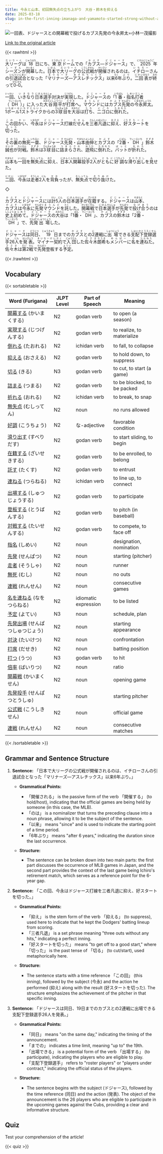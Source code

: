 ```yaml
---
title: 今永と山本、初回無失点の立ち上がり　大谷・鈴木を抑える
date: 2025-03-18
slug: in-the-first-inning-imanaga-and-yamamoto-started-strong-without-allowing-any-runs-successfully-holding-back-ohtani-and-suzuki
---
```


![一回表、ドジャースとの開幕戦で投げるカブス先発の今永昇太=小林一茂撮影](https://www.asahicom.jp/imgopt/img/9a763bbddd/comm_L/AS20250318003514.jpg "一回表、ドジャースとの開幕戦で投げるカブス先発の今永昇太=小林一茂撮影")

[Link to the original article](https://asahi.com/articles/AST3L362HT3LUTQP01DM.html?iref=comtop_7_03)

{{< rawhtml >}}
<p><ruby>大リーグ<rt>だいりーぐ</rt></ruby>は<ruby>18<rt>じゅうはち</rt></ruby>日<ruby>にち</rt>、<ruby>東京<rt>とうきょう</rt></ruby><ruby>ドーム<rt>どーむ</rt></ruby>での「<ruby>カブス<rt>かぶす</rt></ruby>―<ruby>ドジャース<rt>どじゃーす</rt></ruby>」で、<ruby>2025<rt>にせんにじゅうご</rt></ruby>年<ruby>シーズン<rt>しーずん</rt></ruby>が<ruby>開幕<rt>かいまく</rt></ruby>した。<ruby>日本<rt>にほん</rt></ruby>で<ruby>大リーグ<rt>だいりーぐ</rt></ruby>の<ruby>公式戦<rt>こうしきせん</rt></ruby>が<ruby>開催<rt>かいさい</rt></ruby>されるのは、<ruby>イチロー<rt>いちろー</rt></ruby>さんの<ruby>引退試合<rt>いんたいじあい</rt></ruby>となった「<ruby>マリナーズ<rt>まりなーず</rt></ruby>―<ruby>アスレチックス<rt>あすれちっくす</rt></ruby>」以来<ruby>6<rt>ろく</rt></ruby>年<ruby>ぶり<rt>ぶり</rt></ruby>。<ruby>二回<rt>にかい</rt></ruby><ruby>表<rt>おもて</rt></ruby>が<ruby>終<rt>おわ</rt></ruby>って<ruby>0<rt>ぜろ</rt></ruby>-<ruby>0<rt>ぜろ</rt></ruby>。</p>

<p><ruby>一回<rt>いっかい</rt></ruby>、<ruby>いきなり<rt>いきなり</rt></ruby><ruby>日本<rt>にほん</rt></ruby><ruby>選手<rt>せんしゅ</rt></ruby>対決が<ruby>実現<rt>じつげん</rt></ruby>した。<ruby>ドジャース<rt>どじゃーす</rt></ruby>の「<ruby>1番<rt>いちばん</rt></ruby>・<ruby>指名打者<rt>しめいだしゃ</rt></ruby>（<ruby>DH<rt>でぃーえいち</rt></ruby>）」に入った<ruby>大谷翔平<rt>おおたにしょうへい</rt></ruby>が<ruby>打席<rt>だせき</rt></ruby>へ。<ruby>マウンド<rt>まうんど</rt></ruby>には<ruby>カブス<rt>かぶす</rt></ruby><ruby>先発<rt>せんぱつ</rt></ruby>の<ruby>今永昇太<rt>いまながしょうた</rt></ruby>。<ruby>1ボール<rt>いちぼーる</rt></ruby><ruby>1ストライク<rt>いちすとらいく</rt></ruby>からの<ruby>3球目<rt>さんきゅうめ</rt></ruby>を<ruby>大谷<rt>おおたに</rt></ruby>は<ruby>打ち<rt>うち</rt></ruby>、<ruby>二ゴロ<rt>にごろ</rt></ruby>に<ruby>倒れた<rt>たおれた</rt></ruby>。</p>

<p><ruby>この<rt>この</rt></ruby>回<ruby>かい<rt>かい</rt></ruby>、<ruby>今永<rt>いまなが</rt></ruby>は<ruby>ドジャース<rt>どじゃーす</rt></ruby>打線<ruby>だせん<rt>だせん</rt></ruby>を<ruby>三者凡退<rt>さんしゃぼんたい</rt></ruby>に<ruby>抑え<rt>おさえ</rt></ruby>、<ruby>好<rt>こう</rt></ruby><ruby>スタート<rt>すたーと</rt></ruby>を<ruby>切った<rt>きった</rt></ruby>。</p>

<p><ruby>その<rt>その</rt></ruby><ruby>裏<rt>うら</rt></ruby>の<ruby>無死<rt>むし</rt></ruby><ruby>一塁<rt>いちるい</rt></ruby>、<ruby>ドジャース<rt>どじゃーす</rt></ruby><ruby>先発<rt>せんぱつ</rt></ruby>・<ruby>山本<rt>やまもと</rt></ruby><ruby>由伸<rt>よしのぶ</rt></ruby>と<ruby>カブス<rt>かぶす</rt></ruby>の「<ruby>2番<rt>にばん</rt></ruby>・<ruby>DH<rt>でぃーえいち</rt></ruby>」<ruby>鈴木<rt>すずき</rt></ruby><ruby>誠也<rt>せいや</rt></ruby>が<ruby>対戦<rt>たいせん</rt></ruby>。<ruby>鈴木<rt>すずき</rt></ruby>は<ruby>3球目<rt>さんきゅうめ</rt></ruby>に<ruby>詰まらされ<rt>つまらされ</rt></ruby>、<ruby>遊飛<rt>ゆうひ</rt></ruby>に<ruby>倒れた<rt>たおれた</rt></ruby>。<ruby>バット<rt>ばっと</rt></ruby>が<ruby>折れた<rt>おれた</rt></ruby>。</p>

<p><ruby>山本<rt>やまもと</rt></ruby>も<ruby>一回<rt>いっかい</rt></ruby>を<ruby>無失点<rt>むしってん</rt></ruby>に<ruby>抑<rt>おさ</rt></ruby>え、<ruby>日本人<rt>にほんじん</rt></ruby><ruby>開幕<rt>かいまく</rt></ruby><ruby>投手<rt>とうしゅ</rt></ruby>2<ruby>人<rt>にん</rt></ruby>が<ruby>ともに<rt>ともに</rt></ruby><ruby>好調<rt>こうちょう</rt></ruby>な<ruby>滑り出し<rt>すべりだし</rt></ruby>を<ruby>見<rt>み</rt></ruby>せた。</p>

<p><ruby>二回<rt>にかい</rt></ruby>、<ruby>今永<rt>いまなが</rt></ruby>は<ruby>走者<rt>そうしゃ</rt></ruby>2<ruby>人<rt>にん</rt></ruby>を<ruby>背負<rt>せお</rt></ruby>ったが、<ruby>無失点<rt>むしってん</rt></ruby>で<ruby>切り抜け<rt>きりぬけ</rt></ruby>た。</p>

<p>◇</p>

<p><ruby>カブス<rt>かぶす</rt></ruby>と<ruby>ドジャース<rt>どじゃーす</rt></ruby>には<ruby>計<rt>けい</rt></ruby>5<ruby>人<rt>にん</rt></ruby>の<ruby>日本<rt>にほん</rt></ruby><ruby>選手<rt>せんしゅ</rt></ruby>が<ruby>在籍<rt>ざいせき</rt></ruby>する。<ruby>ドジャース<rt>どじゃーす</rt></ruby>は<ruby>山本<rt>やまもと</rt></ruby>、<ruby>カブス<rt>かぶす</rt></ruby>は<ruby>今永<rt>いまなが</rt></ruby>に<ruby>先発<rt>せんぱつ</rt></ruby><ruby>マウンド<rt>まうんど</rt></ruby>を<ruby>託<rt>たく</rt></ruby>した。<ruby>開幕戦<rt>かいまくせん</rt></ruby>で<ruby>日本<rt>にほん</rt></ruby><ruby>選手<rt>せんしゅ</rt></ruby>が<ruby>先発<rt>せんぱつ</rt></ruby>で<ruby>投げ合う<rt>なげあう</rt></ruby>のは<ruby>史上<rt>しじょう</rt></ruby><ruby>初めて<rt>はじめて</rt></ruby>。<ruby>ドジャース<rt>どじゃーす</rt></ruby>の<ruby>大谷<rt>おおたに</rt></ruby>は「1<ruby>番<rt>ばん</rt></ruby>・<ruby>DH<rt>でぃーえいち</rt></ruby>」、<ruby>カブス<rt>かぶす</rt></ruby>の<ruby>鈴木<rt>すずき</rt></ruby>は「2<ruby>番<rt>ばん</rt></ruby>・<ruby>DH<rt>でぃーえいち</rt></ruby>」で、<ruby>先発<rt>せんぱつ</rt></ruby><ruby>出場<rt>しゅつじょう</rt></ruby>した。</p>

<p><ruby>ドジャース<rt>どじゃーす</rt></ruby>は<ruby>同日<rt>どうじつ</rt></ruby>、<ruby>19<rt>じゅうきゅう</rt></ruby>日までの<ruby>カブス<rt>かぶす</rt></ruby>との<ruby>2<rt>に</rt></ruby>連戦に<ruby>出場<rt>しゅつじょう</rt></ruby>できる<ruby>支配下登録選手<rt>しはいかとうろくせんしゅ</rt></ruby>26<ruby>人<rt>にん</rt></ruby>を<ruby>発表<rt>はっぴょう</rt></ruby>。<ruby>マイナー契約<rt>まいなーけいやく</rt></ruby>で<ruby>入団<rt>にゅうだん</rt></ruby>した<ruby>佐々木<rt>ささき</rt></ruby><ruby>朗希<rt>ろうき</rt></ruby>も<ruby>メンバー<rt>めんばー</rt></ruby>に<ruby>名<rt>な</rt></ruby>を<ruby>連ねた<rt>つらねた</rt></ruby>。<ruby>佐々木<rt>ささき</rt></ruby>は<ruby>第<rt>だい</rt></ruby>2<ruby>戦<rt>せん</rt></ruby>で<ruby>先発<rt>せんぱつ</rt></ruby>登板する<ruby>予定<rt>よてい</rt></ruby>。</p>
{{< /rawhtml >}}

## Vocabulary


{{< sortabletable >}}

| Word (Furigana)       | JLPT Level | Part of Speech         | Meaning                     |
|-----------------------|------------|------------------------|-----------------------------|
|[開幕する](https://jisho.org/search/%E9%96%8B%E5%B9%95%E3%81%99%E3%82%8B) (かいまくする)| N2         | godan verb             | to open (a season)          |
|[実現する](https://jisho.org/search/%E5%AE%9F%E7%8F%BE%E3%81%99%E3%82%8B) (じつげんする)| N2         | godan verb             | to realize, to materialize  |
|[倒れる](https://jisho.org/search/%E5%80%92%E3%82%8C%E3%82%8B) (たおれる)| N2         | ichidan verb           | to fall, to collapse        |
|[抑える](https://jisho.org/search/%E6%8A%91%E3%81%88%E3%82%8B) (おさえる)| N2         | godan verb             | to hold down, to suppress   |
|[切る](https://jisho.org/search/%E5%88%87%E3%82%8B) (きる)| N3         | godan verb             | to cut, to start (a game)   |
|[詰まる](https://jisho.org/search/%E8%A9%B0%E3%81%BE%E3%82%8B) (つまる)| N2         | godan verb             | to be blocked, to be packed |
|[折れる](https://jisho.org/search/%E6%8A%98%E3%82%8C%E3%82%8B) (おれる)| N2         | ichidan verb           | to break, to snap           |
|[無失点](https://jisho.org/search/%E7%84%A1%E5%A4%B1%E7%82%B9) (むしってん)| N2         | noun                   | no runs allowed             |
|[好調](https://jisho.org/search/%E5%A5%BD%E8%AA%BF) (こうちょう)| N2         | な-adjective           | favorable condition          |
|[滑り出す](https://jisho.org/search/%E6%BB%91%E3%82%8A%E5%87%BA%E3%81%99) (すべりだす)| N2         | godan verb             | to start sliding, to begin  |
|[在籍する](https://jisho.org/search/%E5%9C%A8%E7%B1%8D%E3%81%99%E3%82%8B) (ざいせきする)| N2         | godan verb             | to be enrolled, to belong   |
|[託す](https://jisho.org/search/%E8%A8%97%E3%81%99) (たくす)| N2         | godan verb             | to entrust                  |
|[連ねる](https://jisho.org/search/%E9%80%A3%E3%81%AD%E3%82%8B) (つらねる)| N2         | ichidan verb           | to line up, to connect      |
|[出場する](https://jisho.org/search/%E5%87%BA%E5%A0%B4%E3%81%99%E3%82%8B) (しゅつじょうする)| N2   | godan verb             | to participate              |
|[登板する](https://jisho.org/search/%E7%99%BB%E6%9D%BF%E3%81%99%E3%82%8B) (とうばんする)| N2       | godan verb             | to pitch (in baseball)      |
|[対戦する](https://jisho.org/search/%E5%AF%BE%E6%88%A6%E3%81%99%E3%82%8B) (たいせんする)| N2       | godan verb             | to compete, to face off     |
|[指名](https://jisho.org/search/%E6%8C%87%E5%90%8D) (しめい)| N2         | noun                   | designation, nomination     |
|[先発](https://jisho.org/search/%E5%85%88%E7%99%BA) (せんぱつ)| N2         | noun                   | starting (pitcher)         |
|[走者](https://jisho.org/search/%E8%B5%B0%E8%80%85) (そうしゃ)| N2         | noun                   | runner                      |
|[無死](https://jisho.org/search/%E7%84%A1%E6%AD%BB) (むし)| N2         | noun                   | no outs                     |
|[連戦](https://jisho.org/search/%E9%80%A3%E6%88%A6) (れんせん)| N2         | noun                   | consecutive games           |
|[名を連ねる](https://jisho.org/search/%E5%90%8D%E3%82%92%E9%80%A3%E3%81%AD%E3%82%8B) (なをつらねる)| N2     | idiomatic expression    | to be listed                |
|[予定](https://jisho.org/search/%E4%BA%88%E5%AE%9A) (よてい)| N3         | noun                   | schedule, plan              |
|[先発出場](https://jisho.org/search/%E5%85%88%E7%99%BA%E5%87%BA%E5%A0%B4) (せんぱつしゅつじょう)| N2 | noun                   | starting appearance         |
|[対決](https://jisho.org/search/%E5%AF%BE%E6%B1%BA) (たいけつ)| N2         | noun                   | confrontation               |
|[打席](https://jisho.org/search/%E6%89%93%E5%B8%AD) (だせき)| N2         | noun                   | batting position            |
|[打つ](https://jisho.org/search/%E6%89%93%E3%81%A4) (うつ)| N3         | godan verb             | to hit                      |
|[倍率](https://jisho.org/search/%E5%80%8D%E7%8E%87) (ばいりつ)| N2         | noun                   | ratio                       |
|[開幕戦](https://jisho.org/search/%E9%96%8B%E5%B9%95%E6%88%A6) (かいまくせん)| N2         | noun                   | opening game                |
|[先発投手](https://jisho.org/search/%E5%85%88%E7%99%BA%E6%8A%95%E6%89%8B) (せんぱつとうしゅ)| N2   | noun                   | starting pitcher            |
|[公式戦](https://jisho.org/search/%E5%85%AC%E5%BC%8F%E6%88%A6) (こうしきせん)| N2         | noun                   | official game               |
|[連戦](https://jisho.org/search/%E9%80%A3%E6%88%A6) (れんせん)| N2         | noun                   | consecutive matches         |

{{< /sortabletable >}}


## Grammar and Sentence Structure

1. **Sentence:** 「日本で大リーグの公式戦が開催されるのは、イチローさんの引退試合となった「マリナーズ―アスレチックス」以来6年ぶり。」

   - **Grammatical Points:**
     - 「開催される」 is the passive form of the verb 「開催する」 (to hold/host), indicating that the official games are being held by someone (in this case, the MLB).
     - 「のは」 is a nominalizer that turns the preceding clause into a noun phrase, allowing it to be the subject of the sentence.
     - 「以来」 means "since" and is used to indicate the starting point of a time period.
     - 「6年ぶり」 means "after 6 years," indicating the duration since the last occurrence.

   - **Structure:**
     - The sentence can be broken down into two main parts: the first part discusses the occurrence of MLB games in Japan, and the second part provides the context of the last game being Ichiro's retirement match, which serves as a reference point for the 6-year gap.

2. **Sentence:** 「この回、今永はドジャース打線を三者凡退に抑え、好スタートを切った。」

   - **Grammatical Points:**
     - 「抑え」 is the stem form of the verb 「抑える」 (to suppress), used here to indicate that he kept the Dodgers' batting lineup from scoring.
     - 「三者凡退」 is a set phrase meaning "three outs without any hits," indicating a perfect inning.
     - 「好スタートを切った」 means "to get off to a good start," where 「切った」 is the past tense of 「切る」 (to cut/start), used metaphorically here.

   - **Structure:**
     - The sentence starts with a time reference 「この回」 (this inning), followed by the subject (今永) and the action he performed (抑え) along with the result (好スタートを切った). The structure emphasizes the achievement of the pitcher in that specific inning.

3. **Sentence:** 「ドジャースは同日、19日までのカブスとの2連戦に出場できる支配下登録選手26人を発表。」

   - **Grammatical Points:**
     - 「同日」 means "on the same day," indicating the timing of the announcement.
     - 「までの」 indicates a time limit, meaning "up to" the 19th.
     - 「出場できる」 is a potential form of the verb 「出場する」 (to participate), indicating the players who are eligible to play.
     - 「支配下登録選手」 refers to "roster players" or "players under contract," indicating the official status of the players.

   - **Structure:**
     - The sentence begins with the subject (ドジャース), followed by the time reference (同日) and the action (発表). The object of the announcement is the 26 players who are eligible to participate in the upcoming games against the Cubs, providing a clear and informative structure.

## Quiz

Test your comprehension of the article!

{{< quiz >}}